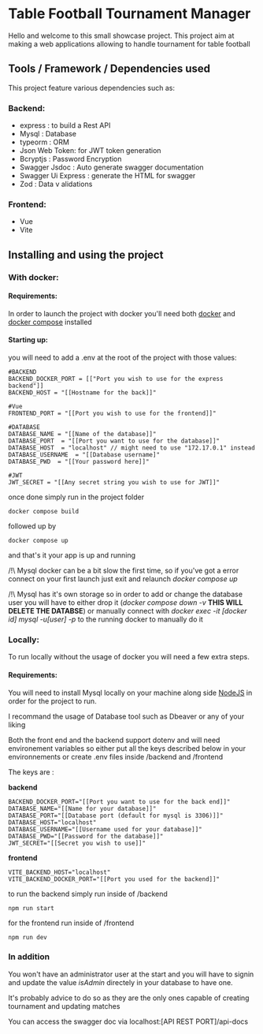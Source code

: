 # Table Football Tournament Manager


Hello and welcome to this small showcase project. 
This project aim at making a web applications allowing to handle tournament for table football 

## Tools / Framework / Dependencies used 

This project feature various dependencies such as:

###     Backend:

* express : to build a Rest API
* Mysql : Database
* typeorm : ORM
* Json Web Token: for JWT token generation
* Bcryptjs : Password Encryption
* Swagger Jsdoc : Auto generate swagger documentation
* Swagger Ui Express : generate the HTML for swagger
* Zod : Data v  alidations

### Frontend:

* Vue
* Vite

## Installing and using the project

### With docker:

#### Requirements:

In order to launch the project with docker you'll need both [docker](https://docs.docker.com/engine/install/) and [docker compose](https://docs.docker.com/compose/install/) installed

#### Starting up:

you will need to add a .env at the root of the project with those values:

```shell
#BACKEND 
BACKEND_DOCKER_PORT = [["Port you wish to use for the express backend"]]
BACKEND_HOST = "[[Hostname for the back]]"

#Vue
FRONTEND_PORT = "[[Port you wish to use for the frontend]]"

#DATABASE
DATABASE_NAME = "[[Name of the database]]"
DATABASE_PORT  = "[[Port you want to use for the database]]"
DATABASE_HOST  = "localhost" // might need to use "172.17.0.1" instead
DATABASE_USERNAME  = "[[Database username]"
DATABASE_PWD  = "[[Your password here]]"

#JWT
JWT_SECRET = "[[Any secret string you wish to use for JWT]]"
```

once done simply run in the project folder

```
docker compose build
```

followed up by 

```
docker compose up
```

and that's it your app is up and running

/!\ Mysql docker can be a bit slow the first time, so if you've got a error connect on your first launch just exit and relaunch *docker compose up*

/!\ Mysql has it's own storage so in order to add or change the database user you will have to either drop it (*docker compose down -v* **THIS WILL DELETE THE DATABSE**) or manually connect with *docker exec -it [docker id] mysql -u[user] -p* to the running docker to manually do it


### Locally:

To run locally without the usage of docker you will need a few extra steps.

#### Requirements:
You will need to install Mysql locally on your machine along side [NodeJS](https://nodejs.org/en/download) in order for the project to run.

I recommand the usage of Database tool such as Dbeaver or any of your liking 

Both the front end and the backend support dotenv and will need environement variables so either put all the keys described below in your environnements or create .env files inside /backend and /frontend

The keys are :

**backend**

```shell
BACKEND_DOCKER_PORT="[[Port you want to use for the back end]]"
DATABASE_NAME="[[Name for your database]]"
DATABASE_PORT="[[Database port (default for mysql is 3306)]]"
DATABASE_HOST="localhost"
DATABASE_USERNAME="[[Username used for your database]]"
DATABASE_PWD="[[Password for the database]]"
JWT_SECRET="[[Secret you wish to use]]"
```

**frontend**
 
 ```shell
 VITE_BACKEND_HOST="localhost"
 VITE_BACKEND_DOCKER_PORT="[[Port you used for the backend]]"
 ```

 to run the backend simply run inside of /backend
 
 ```
npm run start
```

for the frontend run inside of /frontend

```
npm run dev
```

### In addition 
You won't have an administrator user at the start and you will have to signin and update the value *isAdmin* directely in your database to have one.


It's probably advice to do so as they are the only ones capable of creating tournament and updating matches

You can access the swagger doc via localhost:[API REST PORT]/api-docs